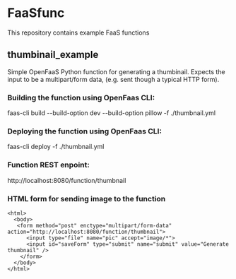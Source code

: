 # FaaSfunc

This repository contains example FaaS functions


## thumbinail_example
Simple OpenFaaS Python function for generating a thumbinail. Expects the input to be a multipart/form data, (e.g. sent though a typical HTTP form). 

### Building the function using OpenFaas CLI:
faas-cli build  --build-option dev --build-option pillow -f ./thumbnail.yml

### Deploying the function using OpenFaas CLI:
faas-cli deploy -f ./thumbnail.yml

### Function REST enpoint:
http://localhost:8080/function/thumbnail

### HTML form for sending image to the function
```
<html>
  <body>
   <form method="post" enctype="multipart/form-data" action="http://localhost:8080/function/thumbnail">
      <input type="file" name="pic" accept="image/*">
      <input id="saveForm" type="submit" name="submit" value="Generate thumbnail" />
    </form>	
  </body>
</html>
```


